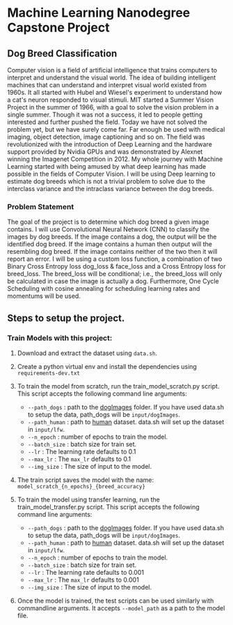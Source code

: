 # Machine Learning Nanodegree Capstone Project

## Dog Breed Classification

Computer vision is a field of artificial intelligence that trains computers to interpret and
understand the visual world. The idea of building intelligent machines that can understand and
interpret visual world existed from 1960s. It all started with Hubel and Wiesel's experiment to
understand how a cat's neuron responded to visual stimuli. MIT started a Summer Vision Project
in the summer of 1966, with a goal to solve the vision problem in a single summer. Though it was
not a success, it led to people getting interested and further pushed the field. Today we have not
solved the problem yet, but we have surely come far. Far enough be used with medical imaging,
object detection, image captioning and so on. The field was revolutionized with the introduction
of Deep Learning and the hardware support provided by Nvidia GPUs and was demonstrated by
Alexnet winning the Imagenet Competition in 2012.
My whole journey with Machine Learning started with being amused by what deep learning has
made possible in the fields of Computer Vision. I will be using Deep learning to estimate dog
breeds which is not a trivial problem to solve due to the interclass variance and the intraclass
variance between the dog breeds.

### Problem Statement
The goal of the project is to determine which dog breed a given image contains. I will use
Convolutional Neural Network (CNN) to classify the images by dog breeds. If the image contains
a dog, the output will be the identified dog breed. If the image contains a human then output will
the resembling dog breed. If the image contains neither of the two then it will report an error. I
will be using a custom loss function, a combination of two Binary Cross Entropy loss dog_loss &
face_loss and a Cross Entropy loss for breed_loss. The breed_loss will be conditional; i.e., the
breed_loss will only be calculated in case the image is actually a dog.
Furthermore, One Cycle Scheduling with cosine annealing for scheduling learning rates and
momentums will be used.


## Steps to setup the project.

### Train Models with this project:

1. Download and extract the dataset using `data.sh`.
2. Create a python virtual env and install the dependencies using `requirements-dev.txt`
3. To train the model from scratch, run the train_model_scratch.py script. This script accepts the following command line arguments:
    * `--path_dogs` : path to the [dogImages](https://s3-us-west-1.amazonaws.com/udacity-aind/dog-project/dogImages.zip) folder. If you have used data.sh to setup the data, path_dogs will be `input/dogImages`.
    * `--path_human` : path to [human](http://vis-www.cs.umass.edu/lfw/lfw.tgz) dataset. data.sh will set up the dataset in `input/lfw`.
    * `--n_epoch` : number of epochs to train the model. 
    * `--batch_size` : batch size for train set.
    * `--lr` : The learning rate defaults to 0.1
    * `--max_lr` : The `max_lr` defaults to 0.1
    * `--img_size` : The size of input to the model.
4. The train script saves the model with the name: `model_scratch_{n_epochs}_{breed_accuracy}`
5. To train the model using transfer learning, run the train_model_transfer.py script.  This script accepts the following command line arguments:
    * `--path_dogs` : path to the [dogImages](https://s3-us-west-1.amazonaws.com/udacity-aind/dog-project/dogImages.zip) folder. If you have used data.sh to setup the data, path_dogs will be `input/dogImages`.
    * `--path_human` : path to [human](http://vis-www.cs.umass.edu/lfw/lfw.tgz) dataset. data.sh will set up the dataset in `input/lfw`.
    * `--n_epoch` : number of epochs to train the model. 
    * `--batch_size` : batch size for train set.
    * `--lr` : The learning rate defaults to 0.001
    * `--max_lr` : The `max_lr` defaults to 0.001
    * `--img_size` : The size of input to the model.

6. Once the model is trained, the test scripts can be used similarly with commandline arguments. It accepts `--model_path` as a path to the model file.

